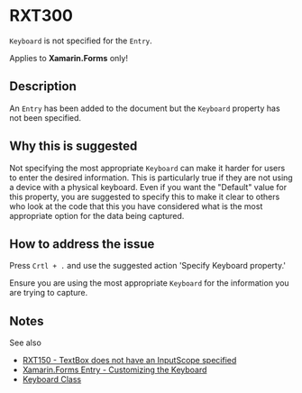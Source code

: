 # RXT300

`Keyboard` is not specified for the `Entry`.

Applies to **Xamarin.Forms** only!

## Description

An `Entry` has been added to the document but the `Keyboard` property has not been specified.

## Why this is suggested

Not specifying the most appropriate `Keyboard` can make it harder for users to enter the desired information. This is particularly true if they are not using a device with a physical keyboard.
Even if you want the "Default" value for this property, you are suggested to specify this to make it clear to others who look at the code that this you have considered what is the most appropriate option for the data being captured.

## How to address the issue

Press `Crtl + .` and use the suggested action 'Specify Keyboard property.'

Ensure you are using the most appropriate `Keyboard` for the information you are trying to capture.

## Notes

See also

- [RXT150 - TextBox does not have an InputScope specified](./RXT150.md)
- [Xamarin.Forms Entry - Customizing the Keyboard](https://docs.microsoft.com/en-us/xamarin/xamarin-forms/user-interface/text/entry#customizing-the-keyboard)
- [Keyboard Class](https://docs.microsoft.com/en-us/dotnet/api/xamarin.forms.keyboard?view=xamarin-forms)
